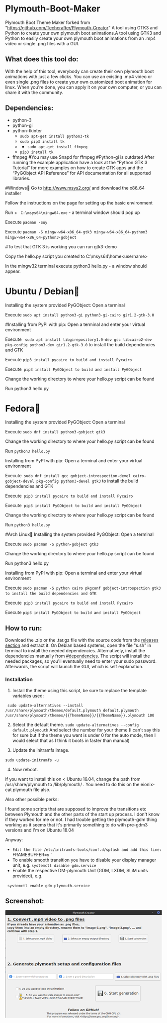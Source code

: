 # Plymouth-Boot-Maker
Plymouth Boot Theme Maker forked from "https://github.com/Techcrafter/Plymouth-Creator"
A tool using GTK3 and Python to create your own plymouth boot animations.A tool using GTK3 and Python to easily create your own plymouth boot animations from an .mp4 video or single .png files with a GUI.


## What does this tool do:
With the help of this tool, everybody can create their own plymouth boot animations with just a few clicks.
You can use an existing .mp4 video or even single .png files to create your own customized boot animation for linux.
When you're done, you can apply it on your own computer, or you can share it with the community.

## Dependencies:
- python-3
- python-gi
- python-tkinter
    + `sudo apt-get install python3-tk`
    + `sudo pip3 install tk`
    + + `sudo apt-get install ffmpeg `
    + `pip3 install tk`
- ffmpeg
#You may use Snapd for ffmpeg
#Python-gi is outdated 
After running the example application have a look at the “Python GTK 3 Tutorial” for more examples on how to create GTK apps and the “PyGObject API Reference” for API documentation for all supported libraries.

#Windows
Go to http://www.msys2.org/ and download the x86_64 installer

Follow the instructions on the page for setting up the basic environment

Run + ` C:\msys64\mingw64.exe` - a terminal window should pop up

Execute `pacman -Suy`

Execute `pacman -S mingw-w64-x86_64-gtk3 mingw-w64-x86_64-python3 mingw-w64-x86_64-python3-gobject`

#To test that GTK 3 is working you can run gtk3-demo

Copy the hello.py script you created to C:\msys64\home\<username>

In the mingw32 terminal execute python3 hello.py - a window should appear.

# Ubuntu /  Debian
Installing the system provided PyGObject:
Open a terminal

Execute `sudo apt install python3-gi python3-gi-cairo gir1.2-gtk-3.0`

#Installing from PyPI with pip:
Open a terminal and enter your virtual environment

Execute ` sudo apt install libgirepository1.0-dev gcc libcairo2-dev pkg-config python3-dev gir1.2-gtk-3.0` to install the build dependencies and GTK

Execute `pip3 install pycairo to build and install Pycairo`

Execute` pip3 install PyGObject to build and install PyGObject`

Change the working directory to where your hello.py script can be found

Run python3 hello.py

# Fedora
Installing the system provided PyGObject:
Open a terminal

Execute `sudo dnf install python3-gobject gtk3`

Change the working directory to where your hello.py script can be found

Run `python3 hello.py`

Installing from PyPI with pip:
Open a terminal and enter your virtual environment

Execute` sudo dnf install gcc gobject-introspection-devel cairo-gobject-devel pkg-config python3-devel gtk3` to install the build dependencies and GTK

Execute` pip3 install pycairo to build and install Pycairo`

Execute` pip3 install PyGObject to build and install PyGObject`

Change the working directory to where your hello.py script can be found

Run `python3 hello.py`

#Arch Linux
Installing the system provided PyGObject:
Open a terminal

Execute `sudo pacman -S python-gobject gtk3`

Change the working directory to where your hello.py script can be found

Run python3 hello.py

Installing from PyPI with pip:
Open a terminal and enter your virtual environment

Execute `sudo pacman -S python cairo pkgconf gobject-introspection gtk3 to install the build dependencies and GTK`

Execute` pip3 install pycairo to build and install Pycairo`

Execute `pip3 install PyGObject to build and install PyGObject`


## How to run:
Download the .zip or the .tar.gz file with the source code from the [releases section](https://github.com/MISTERNEGATIVE21/Plymouth-Boot-Maker/releases) and extract it.
On Debian based systems, open the file "s.sh" in terminal to install the needed dependencies. Alternatively, install the dependencies manually from [#dependencies](#dependencies).
The script will install the needed packages, so you'll eventually need to enter your sudo password.
Afterwards, the script will launch the GUI, which is self explanation.
### Installation
1. Install the theme using this script, be sure to replace the template variables used:

```
 sudo update-alternatives --install /usr/share/plymouth/themes/default.plymouth default.plymouth /usr/share/plymouth/themes/{{ThemeName}}/{{ThemeName}}.plymouth 100
```

2. Select the default theme.
`sudo update-alternatives --config default.plymouth`
And select the number for your theme (I can't say this for sure but if the theme you want is under 0 for the auto mode, then I would select that as I think it boots in faster than manual)

3. Update the initramfs image.

`
sudo update-initramfs -u
`

4. Now reboot.

If you want to install this on < Ubuntu 16.04, change the path from /usr/share/plymouth to /lib/plymouth/ . You need to do this on the eionix-cat.plymouth file also.

Also other possible perks:

I found some scripts that are supposed to improve the transitions etc between Plymouth and the other parts of the start up process. I don't know if they worked for me or not. I had trouble getting the plymouth-gdm thing working as it seems that it's primarily something to do with pre-gdm3 versions and I'm on Ubuntu 18.04

Anyway:

- `Edit the file /etc/initramfs-tools/conf.d/splash and add this line:
`
FRAMEBUFFER=y
`
- To enable smooth transition you have to disable your display manager unit, e.g.
`
systemctl disable gdm.service
`
- Enable the respective DM-plymouth Unit (GDM, LXDM, SLiM units provided), e.g.

`
systemctl enable gdm-plymouth.service`
## Screenshot:
![screenshot1](https://raw.githubusercontent.com/Techcrafter/Plymouth-Creator/master/SCREENSHOTS/screenshot1.png)


